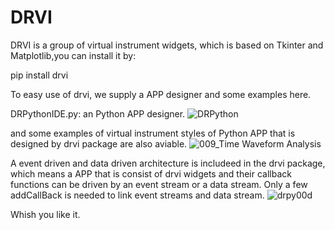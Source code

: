 # DRVI
DRVI is a group of virtual instrument widgets, which is based on Tkinter and Matplotlib,you can install it by:

pip install drvi

To easy use of drvi, we supply a APP designer and some examples here.


DRPythonIDE.py: an Python APP designer.
![DRPython](https://user-images.githubusercontent.com/9141129/193710978-bf1fd6c3-8095-49d6-b498-494eb4a03fdc.gif)

and some examples of virtual instrument styles of Python APP that is designed by drvi package are also aviable.
![009_Time Waveform Analysis](https://user-images.githubusercontent.com/9141129/193711011-9578d7e3-0a2e-4802-80f7-5d76690e9475.gif)

A event driven and data driven architecture is includeed in the drvi package, which means a APP that is consist of drvi widgets and their callback functions can be driven by an event stream or a data stream. Only a few addCallBack is needed to link event streams and data stream.
![drpy00d](https://user-images.githubusercontent.com/9141129/193485013-185e947c-d05c-4677-a49a-87b871fe601b.png)

Whish you like it.
